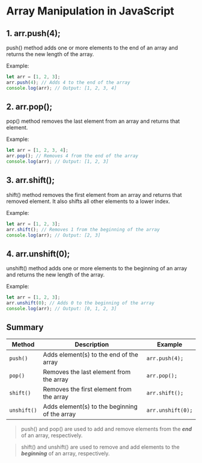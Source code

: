 # Array Manipulation in JavaScript

## 1. arr.push(4);

push() method adds one or more elements to the end of an array and returns the new length of the array.

Example:

```javascript
let arr = [1, 2, 3];
arr.push(4); // Adds 4 to the end of the array
console.log(arr); // Output: [1, 2, 3, 4]
```

## 2. arr.pop();

pop() method removes the last element from an array and returns that element.

Example:

```javascript
let arr = [1, 2, 3, 4];
arr.pop(); // Removes 4 from the end of the array
console.log(arr); // Output: [1, 2, 3]
```

## 3. arr.shift();

shift() method removes the first element from an array and returns that removed element. It also shifts all other elements to a lower index.

Example:

```javascript
let arr = [1, 2, 3];
arr.shift(); // Removes 1 from the beginning of the array
console.log(arr); // Output: [2, 3]
```

## 4. arr.unshift(0);

unshift() method adds one or more elements to the beginning of an array and returns the new length of the array.

Example:

```javascript
let arr = [1, 2, 3];
arr.unshift(0); // Adds 0 to the beginning of the array
console.log(arr); // Output: [0, 1, 2, 3]
```

## Summary

| Method      | Description                                   | Example           |
| ----------- | --------------------------------------------- | ----------------- |
| `push()`    | Adds element(s) to the end of the array       | `arr.push(4);`    |
| `pop()`     | Removes the last element from the array       | `arr.pop();`      |
| `shift()`   | Removes the first element from the array      | `arr.shift();`    |
| `unshift()` | Adds element(s) to the beginning of the array | `arr.unshift(0);` |

> push() and pop() are used to add and remove elements from the **_end_** of an array, respectively.

> shift() and unshift() are used to remove and add elements to the **_beginning_** of an array, respectively.
